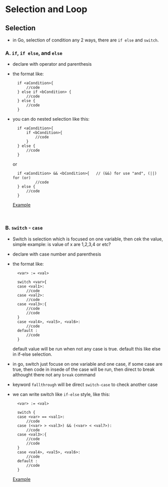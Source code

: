 # Selection and Loop

## Selection
* in Go, selection of condition any 2 ways, there are `if else` and `switch`.

### A. `if`, `if else`, and `else` 
* declare with operator and parenthesis
* the format like:
    
        if <aCondition>{
            //code
        } else if <bCondition> {
            //code
        } else {
            //code
        }
* you can do nested selection like this:

        if <aCondition>{
            if <bCondition>{
                //code
            }
        } else {
            //code
        }

    or 

        if <aCondition> && <bCondition>{   // (&&) for use "and", (||) for (or)
                //code
        } else {
            //code
        }

    [Example](https://github.com/aandaldi/Learn-Golang/blob/aan/Learn-step-by-step/selection-and-loop/if_else.go)
    <br/>
<br/>

### B. `switch` - `case`
* Switch is selection which is focused on one variable, then cek the value, simple example: is value of x are 1,2,3,4 or etc?
* declare with case number and parenthesis
* the format like:
    
        <var> := <val>

        switch <var>{
        case <val1>:
            //code
        case <val2>:
            //code
        case <val3>:{
            //code
            //code
        }    
        case <val4>, <val5>, <val6>:
            //code
        default :
            //code    
        }
    default value will be run when not any case is true. default this like else in if-else selection.
* in go, switch just focuse on one variable and one case, if some case are true, then code in insede of the case will be run, then direct to break althought there not any `break` command

* keyword `fallthrough` will be direct `switch-case` to check another case

* we can write switch like `if-else` style, like this:
    
        <var> := <val>

        switch {
        case <var> == <val1>:
            //code
        case (<var> > <val3>) && (<var> < <val7>):
            //code
        case <val3>:{
            //code
            //code
        }    
        case <val4>, <val5>, <val6>:
            //code
        default :
            //code    
        }

    [Example](https://github.com/aandaldi/Learn-Golang/blob/aan/Learn-step-by-step/selection-and-loop/switch_case.go)